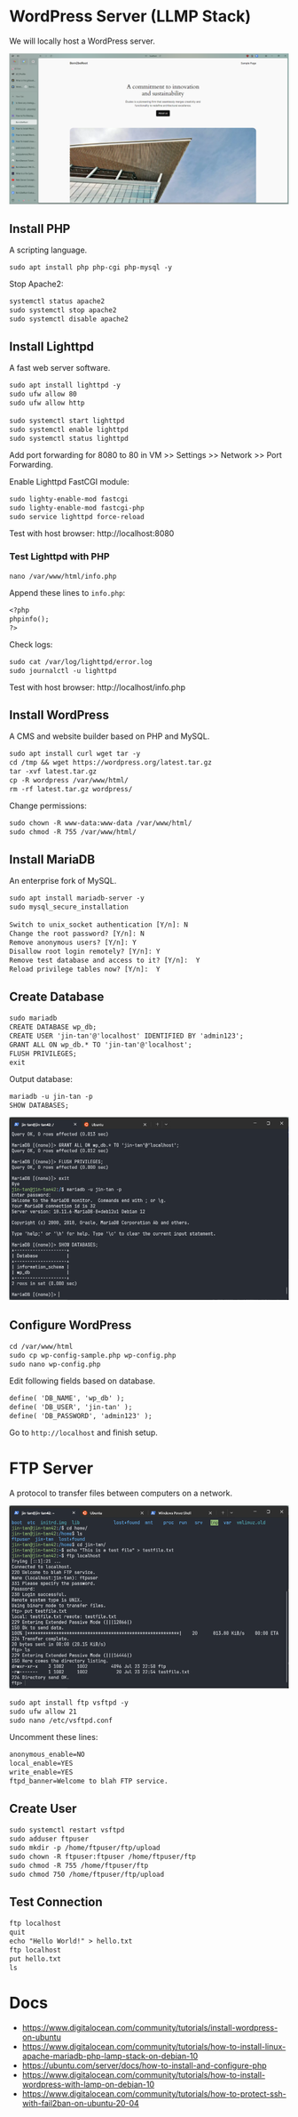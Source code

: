 # WordPress Server (LLMP Stack)

We will locally host a WordPress server.

![alt text](<assets/Screenshot 2024-07-23 220606.png>)

## Install PHP

A scripting language.

```
sudo apt install php php-cgi php-mysql -y
```

Stop Apache2:

```
systemctl status apache2
sudo systemctl stop apache2
sudo systemctl disable apache2
```

## Install Lighttpd

A fast web server software.

```
sudo apt install lighttpd -y
sudo ufw allow 80
sudo ufw allow http

sudo systemctl start lighttpd
sudo systemctl enable lighttpd
sudo systemctl status lighttpd
```

Add port forwarding for 8080 to 80 in VM >> Settings >> Network >> Port Forwarding.

Enable Lighttpd FastCGI module:

```
sudo lighty-enable-mod fastcgi
sudo lighty-enable-mod fastcgi-php
sudo service lighttpd force-reload
```

Test with host browser: http://localhost:8080

### Test Lighttpd with PHP

```
nano /var/www/html/info.php
```

Append these lines to `info.php`:

```
<?php
phpinfo();
?>
```

Check logs:

```
sudo cat /var/log/lighttpd/error.log
sudo journalctl -u lighttpd
```

Test with host browser: http://localhost/info.php

## Install WordPress

A CMS and website builder based on PHP and MySQL.

```
sudo apt install curl wget tar -y
cd /tmp && wget https://wordpress.org/latest.tar.gz
tar -xvf latest.tar.gz
cp -R wordpress /var/www/html/
rm -rf latest.tar.gz wordpress/
```

Change permissions:

```
sudo chown -R www-data:www-data /var/www/html/
sudo chmod -R 755 /var/www/html/
```

## Install MariaDB

An enterprise fork of MySQL.

```
sudo apt install mariadb-server -y
sudo mysql_secure_installation

Switch to unix_socket authentication [Y/n]: N
Change the root password? [Y/n]: N
Remove anonymous users? [Y/n]: Y
Disallow root login remotely? [Y/n]: Y
Remove test database and access to it? [Y/n]:  Y
Reload privilege tables now? [Y/n]:  Y
```

## Create Database

```
sudo mariadb
CREATE DATABASE wp_db;
CREATE USER 'jin-tan'@'localhost' IDENTIFIED BY 'admin123';
GRANT ALL ON wp_db.* TO 'jin-tan'@'localhost';
FLUSH PRIVILEGES;
exit
```

Output database:

```
mariadb -u jin-tan -p
SHOW DATABASES;
```

![alt text](<assets/Screenshot 2024-07-23 213153.png>)

## Configure WordPress

```
cd /var/www/html
sudo cp wp-config-sample.php wp-config.php
sudo nano wp-config.php
```

Edit following fields based on database.
```
define( 'DB_NAME', 'wp_db' );
define( 'DB_USER', 'jin-tan' );
define( 'DB_PASSWORD', 'admin123' );
```

Go to `http://localhost` and finish setup.

# FTP Server

A protocol to transfer files between computers on a network.

![alt text](<assets/Screenshot 2024-07-23 225503.png>)

```
sudo apt install ftp vsftpd -y
sudo ufw allow 21
sudo nano /etc/vsftpd.conf
```

Uncomment these lines:

```
anonymous_enable=NO
local_enable=YES
write_enable=YES
ftpd_banner=Welcome to blah FTP service.
```

## Create User

```
sudo systemctl restart vsftpd
sudo adduser ftpuser
sudo mkdir -p /home/ftpuser/ftp/upload
sudo chown -R ftpuser:ftpuser /home/ftpuser/ftp
sudo chmod -R 755 /home/ftpuser/ftp
sudo chmod 750 /home/ftpuser/ftp/upload
```

## Test Connection

```
ftp localhost
quit
echo "Hello World!" > hello.txt
ftp localhost
put hello.txt
ls
```

# Docs

- https://www.digitalocean.com/community/tutorials/install-wordpress-on-ubuntu
- https://www.digitalocean.com/community/tutorials/how-to-install-linux-apache-mariadb-php-lamp-stack-on-debian-10
- https://ubuntu.com/server/docs/how-to-install-and-configure-php
- https://www.digitalocean.com/community/tutorials/how-to-install-wordpress-with-lamp-on-debian-10
- https://www.digitalocean.com/community/tutorials/how-to-protect-ssh-with-fail2ban-on-ubuntu-20-04
